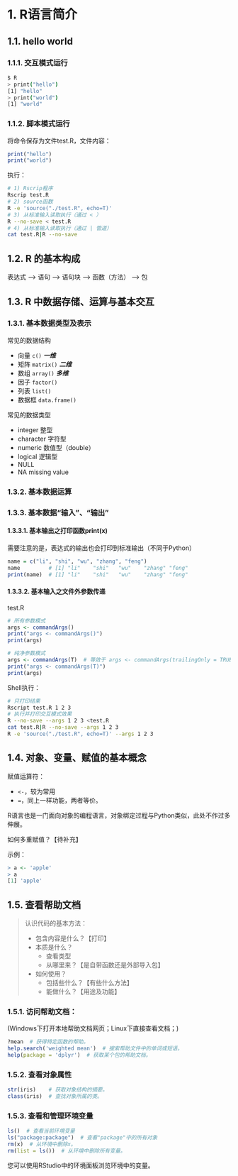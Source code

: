 # 1. R语言简介

## 1.1. hello world

### 1.1.1. 交互模式运行
```bash
$ R
> print("hello")
[1] "hello"
> print("world")
[1] "world"
```

### 1.1.2. 脚本模式运行

将命令保存为文件test.R，文件内容：
```R
print("hello")
print("world")
```

执行：
```bash
# 1) Rscrip程序
Rscrip test.R
# 2) source函数
R -e 'source("./test.R", echo=T)'
# 3) 从标准输入读取执行（通过 < ）
R --no-save < test.R
# 4) 从标准输入读取执行（通过 | 管道）
cat test.R|R --no-save
```

## 1.2. R 的基本构成

表达式 --> 语句 --> 语句块 --> 函数（方法） --> 包

## 1.3. R 中数据存储、运算与基本交互

### 1.3.1. 基本数据类型及表示

常见的数据结构
- 向量 `c()`  ***一维***
- 矩阵 `matrix()`  ***二维***
- 数组 `array()`  ***多维***
- 因子 `factor()`
- 列表 `list()`
- 数据框 `data.frame()`

常见的数据类型
- integer 整型
- character 字符型
- numeric 数值型（double）
- logical 逻辑型
- NULL
- NA missing value


### 1.3.2. 基本数据运算

### 1.3.3. 基本数据“输入”、“输出”

#### 1.3.3.1. 基本输出之打印函数print(x)

需要注意的是，表达式的输出也会打印到标准输出（不同于Python）
```R
name = c("li", "shi", "wu", "zhang", "feng")
name         # [1] "li"    "shi"   "wu"    "zhang" "feng"
print(name)  # [1] "li"    "shi"   "wu"    "zhang" "feng"
```

#### 1.3.3.2. 基本输入之文件外参数传递

test.R
```R
# 所有参数模式
args <- commandArgs()
print("args <- commandArgs()")
print(args)

# 纯净参数模式
args <- commandArgs(T)  # 等效于 args <- commandArgs(trailingOnly = TRUE)
print("args <- commandArgs(T)")
print(args)
```

Shell执行：

```bash
# 只打印结果
Rscript test.R 1 2 3
# 执行并打印交互模式效果
R --no-save --args 1 2 3 <test.R
cat test.R|R --no-save --args 1 2 3
R -e 'source("./test.R", echo=T)' --args 1 2 3
```

## 1.4. 对象、变量、赋值的基本概念

赋值运算符：
- `<-`，较为常用
- `=`，同上一样功能，两者等价。

R语言也是一门面向对象的编程语言，对象绑定过程与Python类似，此处不作过多伸展。

如何多重赋值？【待补充】

示例：
```R
> a <- 'apple'
> a
[1] 'apple'
```


## 1.5. 查看帮助文档
> 认识代码的基本方法：
> - 包含内容是什么？【打印】
> - 本质是什么？
>   - 查看类型
>   - 从哪里来？【是自带函数还是外部导入包】
> - 如何使用？
>   - 包括些什么？【有些什么方法】
>   - 能做什么？【用途及功能】

### 1.5.1. 访问帮助文档：

(Windows下打开本地帮助文档网页；Linux下直接查看文档；)  

```R
?mean  # 获得特定函数的帮助。  
help.search('weighted mean')  # 搜索帮助文件中的单词或短语。  
help(package = 'dplyr')  # 获取某个包的帮助文档。  
```

### 1.5.2. 查看对象属性

```R
str(iris)    # 获取对象结构的摘要。
class(iris)  # 查找对象所属的类。
```


### 1.5.3. 查看和管理环境变量

```R
ls()  # 查看当前环境变量
ls("package:package")  # 查看"package"中的所有对象
rm(x)  # 从环境中删除x。
rm(list = ls())  # 从环境中删除所有变量。
```

您可以使用RStudio中的环境面板浏览环境中的变量。

